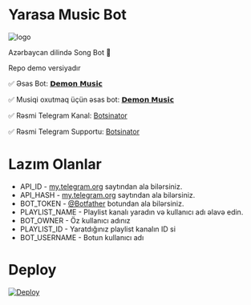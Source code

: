 # Yarasa Music Bot

![logo](https://t.me/tlgrmcbot?start=vTelegraphBot-review)

Azərbaycan dilində Song Bot 🎵

Repo demo versiyadır

✅ Əsas Bot: [𝗗𝗲𝗺𝗼𝗻 𝗠𝘂𝘀𝗶𝗰](https:t.me/YarasaMusicSongBot)

✅ Musiqi oxutmaq üçün əsas bot: [𝗗𝗲𝗺𝗼𝗻 𝗠𝘂𝘀𝗶𝗰](https:t.me/YarasaMusicBot)

✅ Rəsmi Telegram Kanal: [Botsinator](https:t.me/YARASAmmc)

✅ Rəsmi Telegram Supportu: [Botsinator](https:t.me/BotssSupport)

# Lazım Olanlar

- API_ID - [my.telegram.org](https://my.telegram.org) saytından ala bilərsiniz.
- API_HASH - [my.telegram.org](https://my.telegram.org) saytından ala bilərsiniz.
- BOT_TOKEN - [@Botfather](https://t.me/BOTFATHER) botundan ala bilərsiniz.
- PLAYLIST_NAME - Playlist kanalı yaradın və kullanıcı adı əlavə edin.
- BOT_OWNER - Öz kullanıcı adınız
- PLAYLIST_ID - Yaratdığınız playlist kanalın ID si
- BOT_USERNAME - Botun kullanıcı adı

# Deploy
<a href="https://heroku.com/deploy?template=https://github.com/XTQ067/DemonMusic-Demo-">
  <img src="https://www.herokucdn.com/deploy/button.svg" alt="Deploy">
</a>
